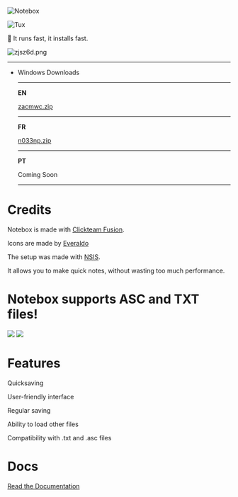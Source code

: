 ![Notebox](https://i.ibb.co/HB0z9my/20220414-164335-128x128.png)

![Tux](https://i.ibb.co/870ZXbW/received-999890080965658.webp)

<aside>
🏃 It runs fast, it installs fast.

</aside>

![zjsz6d.png](https://files.catbox.moe/zjsz6d.png)

---

- Windows Downloads
    
    ---
    
    **EN**
    
    [zacmwc.zip](https://files.catbox.moe/zacmwc.zip)
    
    ---
    
    **FR**
    
    [n033np.zip](https://files.catbox.moe/n033np.zip)
    
    ---
    
    **PT**
    
    Coming Soon
    
    ---
    

# Credits

Notebox is made with [Clickteam Fusion](https://www.clickteam.com/clickteam-fusion-2-5).

Icons are made by [Everaldo](https://iconarchive.com/artist/everaldo.html)

The setup was made with [NSIS](https://nsis.sourceforge.io/Main_Page).

It allows you to make quick notes, without wasting too much performance.

# Notebox supports ASC and TXT files!
![](https://i.ibb.co/NWLMpxL/20220414-181939.png)
![](https://i.ibb.co/dBrDp6V/Crystal-Clear-mimetype-txt2.png)

# Features

Quicksaving

User-friendly interface

Regular saving

Ability to load other files

Compatibility with .txt and .asc files

# Docs
[Read the Documentation](Documentation.pdf)
